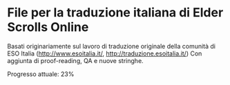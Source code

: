 # File per la traduzione italiana di Elder Scrolls Online

Basati originariamente sul lavoro di traduzione originale della comunità di ESO Italia (http://www.esoitalia.it/, http://traduzione.esoitalia.it/)
Con aggiunta di proof-reading, QA e nuove stringhe.

Progresso attuale: 23%
